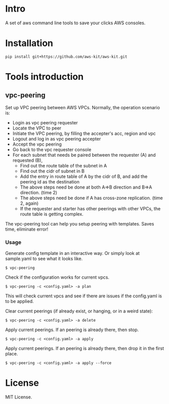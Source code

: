 # Intro

A set of aws command line tools to save your clicks AWS consoles.



# Installation

`pip install git+https://github.com/aws-kit/aws-kit.git`

# Tools introduction

## vpc-peering

Set up VPC peering between AWS VPCs. Normally, the operation scenario is:

- Login as vpc peering requester
- Locate the VPC to peer
- Initiate the VPC peering, by filling the accepter's acc, region and vpc
- Logout and log in as vpc peering accepter
- Accept the vpc peering
- Go back to the vpc requester console
- For each subnet that needs be paired between the requester (A) and requested (B),
  - Find out the route table of the subnet in A
  - Find out the cidr of subnet in B
  - Add the entry in route table of A by the cidr of B, and add the peering id as the destination
  - The above steps need be done at both A=>B direction and B=>A direction. (time 2)
  - The above steps need be done if A has cross-zone replication. (time 2, again)
  - If the requester and starter has other peerings with other VPCs, the route table is getting complex.

The vpc-peering tool can help you setup peering with templates. Saves time, eliminate error!

### Usage

Generate config template in an interactive way. Or simply look at sample.yaml to see what it looks like.

`$ vpc-peering`

Check if the configuration works for current vpcs.

`$ vpc-peering -c <config.yaml> -a plan`

This will check current vpcs and see if there are issues if the config.yaml is to be applied.

Clear current peerings (if already exist, or hanging, or in a weird state):

`$ vpc-peering -c <config.yaml> -a delete`

Apply current peerings. If an peering is already there, then stop.

`$ vpc-peering -c <config.yaml> -a apply`


Apply current peerings. If an peering is already there, then drop it in the first place.

`$ vpc-peering -c <config.yaml> -a apply --force`


# License
MIT License.
